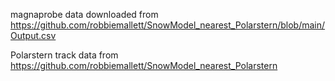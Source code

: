 magnaprobe data downloaded from https://github.com/robbiemallett/SnowModel_nearest_Polarstern/blob/main/Output.csv

Polarstern track data from https://github.com/robbiemallett/SnowModel_nearest_Polarstern